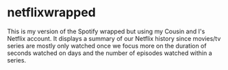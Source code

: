 # netflixwrapped
This is my version of the Spotify wrapped but using my Cousin and I's Netflix account. It displays a summary of our Netflix history since movies/tv series are mostly only watched once we focus more on the duration of seconds watched on days and the number of episodes watched within a series.
